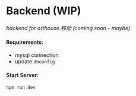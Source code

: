 # Backend (WIP)

_backend for arthouse.移动 (coming soon - maybe)_

#### Requirements:

- mysql connection
- update `dbconfig`

#### Start Server:

```shell
npm run dev
```
